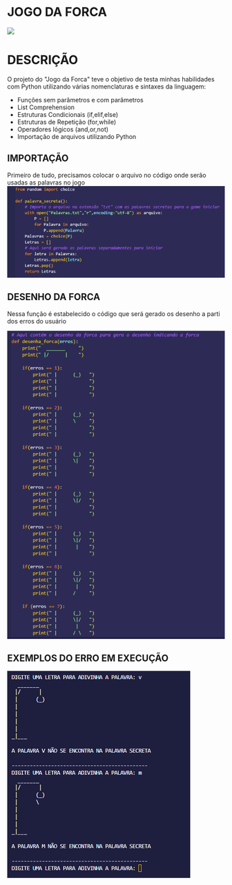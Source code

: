 # JOGO DA FORCA
<img src="https://i.pinimg.com/564x/b4/17/b6/b417b6de327de8712db52a3805453970.jpg">

# DESCRIÇÃO
O projeto do "Jogo da Forca" teve o objetivo de testa minhas habilidades com Python utilizando várias nomenclaturas e sintaxes da linguagem:
- Funções sem parâmetros e com parâmetros
- List Comprehension
- Estruturas Condicionais (if,elif,else)
- Estruturas de Repetição (for,while)
- Operadores lógicos (and,or,not)
- Importação de arquivos utilizando Python

## IMPORTAÇÃO
Primeiro de tudo, precisamos colocar o arquivo no código onde serão usadas as palavras no jogo 
<img src="img\Imagem.png">


## DESENHO DA FORCA
Nessa função é estabelecido o código que será gerado os desenho a parti dos erros do usuário

<img src="img\Desenho.png">


## EXEMPLOS DO ERRO EM EXECUÇÃO

<img src="img\Exemplo.png">
